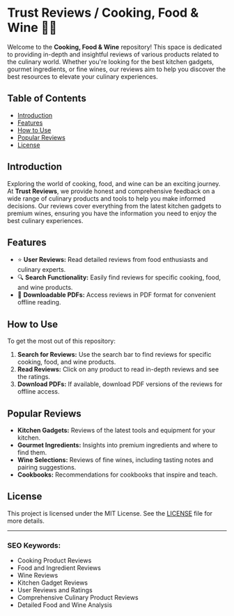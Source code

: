 # Trust Reviews / Cooking, Food & Wine 🍳🍷

Welcome to the **Cooking, Food & Wine** repository! This space is dedicated to providing in-depth and insightful reviews of various products related to the culinary world. Whether you're looking for the best kitchen gadgets, gourmet ingredients, or fine wines, our reviews aim to help you discover the best resources to elevate your culinary experiences.

## Table of Contents

- [Introduction](#introduction)
- [Features](#features)
- [How to Use](#how-to-use)
- [Popular Reviews](#popular-reviews)
- [License](#license)

## Introduction

Exploring the world of cooking, food, and wine can be an exciting journey. At **Trust Reviews**, we provide honest and comprehensive feedback on a wide range of culinary products and tools to help you make informed decisions. Our reviews cover everything from the latest kitchen gadgets to premium wines, ensuring you have the information you need to enjoy the best culinary experiences.

## Features

- ⭐ **User Reviews:** Read detailed reviews from food enthusiasts and culinary experts.
- 🔍 **Search Functionality:** Easily find reviews for specific cooking, food, and wine products.
- 📝 **Downloadable PDFs:** Access reviews in PDF format for convenient offline reading.

## How to Use

To get the most out of this repository:

1. **Search for Reviews:** Use the search bar to find reviews for specific cooking, food, and wine products.
2. **Read Reviews:** Click on any product to read in-depth reviews and see the ratings.
3. **Download PDFs:** If available, download PDF versions of the reviews for offline access.

## Popular Reviews

- **Kitchen Gadgets:** Reviews of the latest tools and equipment for your kitchen.
- **Gourmet Ingredients:** Insights into premium ingredients and where to find them.
- **Wine Selections:** Reviews of fine wines, including tasting notes and pairing suggestions.
- **Cookbooks:** Recommendations for cookbooks that inspire and teach.

## License

This project is licensed under the MIT License. See the [LICENSE](LICENSE) file for more details.

---

### SEO Keywords:

- Cooking Product Reviews
- Food and Ingredient Reviews
- Wine Reviews
- Kitchen Gadget Reviews
- User Reviews and Ratings
- Comprehensive Culinary Product Reviews
- Detailed Food and Wine Analysis
